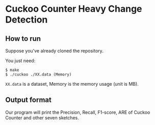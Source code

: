 # Cuckoo Counter Heavy Change Detection

## How to run

Suppose you've already cloned the repository.

You just need:

```
$ make 
$ ./cuckoo ./XX.data (Memory)
```

`XX.data` is a dataset, Memory is the memory usage (unit is MB).

## Output format

Our program will print the Precision, Recall, F1-score, ARE of Cuckoo Counter and other seven sketches.
